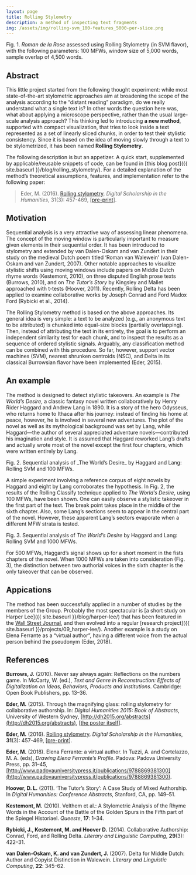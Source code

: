 ```yaml
---
layout: page
title: Rolling Stylometry
description: a method of inspecting text fragments
img: /assets/img/rolling-svm_100-features_5000-per-slice.png
---
```




<div>
    <img class="col three left" src="{{ site.baseurl }}/assets/img/rolling-svm_100-features_5000-per-slice.png" alt="" title="Roman de la Rose assessed using Rolling Stylometry"/>
</div>
<div class="col three caption">
    Fig. 1. <i>Roman de la Rose</i> assessed using Rolling Stylometry (in SVM flavor), with the following parameters: 100 MFWs, window size of 5,000 words, sample overlap of 4,500 words.
</div>


## Abstract

This little project started from the following thought experiment: while most state-of-the-art stylometric approaches aim at broadening the scope of the analysis according to the “distant reading” paradigm, do we really understand what a single text is? In other words the question here was, what about applying a microscope perspective, rather than the usual large-scale analysis approach? This thinking led to introducing **a new method**, supported with compact visualization, that tries to look inside a text represented as a set of linearly sliced chunks, in order to test their stylistic consistency. Since it is based on the idea of moving slowly through a text to be stylometrized, it has been named **Rolling Stylometry**.

The following description is but an appetizer. A quick start, supplemented by applicable/reusable snippets of code, can be found in [this blog post]({{ site.baseurl }}/blog/rolling_stylometry/). For a detailed explanation of the method’s theoretical assumptions, features, and implementation refer to the following paper:

> Eder, M. (2016). [Rolling stylometry](https://academic.oup.com/dsh/article/31/3/457/1745764). _Digital Scholarship in the Humanities_, 31(3): 457-469, [[pre-print](https://github.com/computationalstylistics/preprints/blob/master/Eder_Rolling_stylometry_draft.pdf)].


## Motivation

Sequential analysis is a very attractive way of assessing linear phenomena. The concept of the moving window is particularly important to measure given elements in their sequential order. It has been introduced to stylometry and extended by van Dalen-Oskam and van Zundert in their study on the medieval Dutch poem titled ‘Roman van Walewein’ (van Dalen-Oskam and van Zundert, 2007). Other notable approaches to visualize stylistic shifts using moving windows include papers on Middle Dutch rhyme words (Kestemont, 2010), on three disputed English prose texts (Burrows, 2010), and on _The Tutor’s Story_ by Kingsley and Mallet approached with t-tests (Hoover, 2011). Recently, Rolling Delta has been applied to examine collaborative works by Joseph Conrad and Ford Madox Ford (Rybicki et al., 2014).

The Rolling Stylometry method is based on the above approaches. Its general idea is very simple: a text to be analyzed (e.g., an anonymous text to be attributed) is chunked into equal-size blocks (partially overlapping). Then, instead of attributing the text in its entirety, the goal is to perform an independent similarity test for each chunk, and to inspect the results as a sequence of ordered stylistic signals. Arguably, any classification method can be combined with this procedure. So far, however, support vector machines (SVM), nearest shrunken centroids (NSC), and Delta in its classical Burrowsian flavor have been implemented (Eder, 2015).

## An example

The method is designed to detect stylistic takeovers. An example is _The World’s Desire_, a classic fantasy novel written collaboratively by Henry Rider Haggard and Andrew Lang in 1890. It is a story of the hero Odysseus, who returns home to Ithaca after his journey: instead of finding his home at peace, however, he is involved in several new adventures. The plot of the novel as well as its mythological background was set by Lang, while Haggard—the author of several appreciated adventure novels—contributed his imagination and style. It is assumed that Haggard reworked Lang’s drafts and actually wrote most of the novel except the first four chapters, which were written entirely by Lang.

<div>
    <img class="col three left" src="{{ site.baseurl }}/assets/img/rolling-svm_haggard_100.png" alt="" title="Sequential analysis of The World’s Desire by Haggard and Lang"/>
</div>
<div class="col three caption">
    Fig. 2. Sequential analysis of _The World’s Desire_ by Haggard and Lang: Rolling SVM and 100 MFWs.
</div>

A simple experiment involving a reference corpus of eight novels by Haggard and eight by Lang corroborates the hypothesis. In Fig. 2, the results of the Rolling Classify technique applied to _The World’s Desire_, using 100 MFWs, have been shown. One can easily observe a stylistic takeover in the first part of the text. The break point takes place in the middle of the sixth chapter. Also, some Lang’s sections seem to appear in the central part of the novel. However, these apparent Lang’s sectors evaporate when a different MFW strata is tested. 

<div>
    <img class="col three left" src="{{ site.baseurl }}/assets/img/rolling-svm_haggard_1000.png" alt="" title="Sequential analysis of The World’s Desire by Haggard and Lang"/>
</div>
<div class="col three caption">
    Fig. 3. Sequential analysis of <i>The World’s Desire</i> by Haggard and Lang: Rolling SVM and 1000 MFWs.
</div>

For 500 MFWs, Haggard’s signal shows up for a short moment in the fists chapters of the novel. When 1000 MFWs are taken into consideration (Fig. 3), the distinction between two authorial voices in the sixth chapter is the only takeover that can be observed.


## Appications

The method has been successfully applied in a number of studies by the members of the Group. Probably the most spectacular is [a short study on Harper Lee]({{ site.baseurl }}/blog/harper-lee/) that has been featured in the [Wall Street Journal](https://www.wsj.com/articles/data-miners-dig-into-go-set-a-watchman-1437096631), and then evolved into a regular [research project]({{ site.baseurl }}/projects/09_harper-lee/). Another example is a study on Elena Ferrante as a “virtual author”, having a different voice from the actual person behind the pseudonym (Eder, 2018).




## References

**Burrows, J.** (2010). Never say always again: Reflections on the numbers game. In McCarty, W. (ed.), _Text and Genre in Reconstruction: Effects of Digitalization on Ideas, Behaviors, Products and Institutions_. Cambridge: Open Book Publishers, pp. 13–36.

**Eder, M.** (2015). Through the magnifying glass: rolling stylometry for collaborative authorship. In: _Digital Humanities 2015: Book of Abstracts_, University of Western Sydney, [http://dh2015.org/abstracts](http://dh2015.org/abstracts), [[the poster itself](https://github.com/computationalstylistics/preprints/blob/master/poster_DH2015.pdf)].

**Eder, M.** (2016). [Rolling stylometry](https://academic.oup.com/dsh/article/31/3/457/1745764). _Digital Scholarship in the Humanities_, **31**(3): 457-469, [[pre-print](https://github.com/computationalstylistics/preprints/blob/master/Eder_Rolling_stylometry_draft.pdf)].

**Eder, M.** (2018). Elena Ferrante: a virtual author. In Tuzzi, A. and Cortelazzo, M. A. (eds), _Drawing Elena Ferrante’s Profile_. Padova: Padova University Press, pp. 31–45, [http://www.padovauniversitypress.it/publications/9788869381300](http://www.padovauniversitypress.it/publications/9788869381300).

**Hoover, D. L.** (2011). ‘The Tutor’s Story’: A Case Study of Mixed Authorship. In _Digital Humanities: Conference Abstracts_, Stanford, CA, pp. 149–51.

**Kestemont, M.** (2010). Velthem et al.: A Stylometric Analysis of the Rhyme Words in the Account of the Battle of the Golden Spurs in the Fifth part of the Spiegel Historiael. _Queeste_, **17**: 1–34.

**Rybicki, J., Kestemont, M. and Hoover D.** (2014). Collaborative Authorship: Conrad, Ford, and Rolling Delta. _Literary and Linguistic Computing_, **29**(3): 422–31.

**van Dalen-Oskam, K. and van Zundert, J.** (2007). Delta for Middle Dutch: Author and Copyist Distinction in Walewein. _Literary and Linguistic Computing_, **22**: 345–62.

